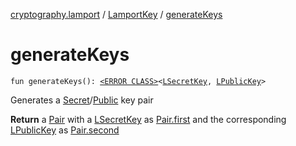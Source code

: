 [cryptography.lamport](../index.md) / [LamportKey](index.md) / [generateKeys](.)

# generateKeys

`fun generateKeys(): `[`<ERROR CLASS>`](../../index.md)`<`[`LSecretKey`](../-l-secret-key/index.md)`, `[`LPublicKey`](../-l-public-key/index.md)`>`

Generates a [Secret](../-l-secret-key/index.md)/[Public](../-l-public-key/index.md) key pair

**Return**
a [Pair](#) with a [LSecretKey](../-l-secret-key/index.md) as [Pair.first](#) and the corresponding [LPublicKey](../-l-public-key/index.md) as [Pair.second](#)

